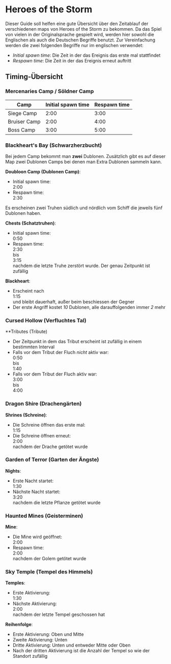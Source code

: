 # Heroes of the Storm
Dieser Guide soll helfen eine gute Übersicht über den Zeitablauf der verschiedenen maps von Heroes of the Storm zu bekommen. Da das Spiel von vielen in der Originalsprache gespielt wird, werden hier sowohl die Englischen als auch die Deutschen Begriffe benutzt. Zur Vereinfachung werden die zwei folgenden Begriffe nur im englischen verwendet:
- _Initial spawn time_: Die Zeit in der das Ereignis das erste mal stattfindet
- _Respawn time_: Die Zeit in der das Ereignis erneut auftritt

## Timing-Übersicht

### Mercenaries Camp / Söldner Camp

|Camp | Initial spawn time | Respawn time|
|-----|-------------------|-------------|
|Siege Camp|<div class="time">2:00</div>|<div class="time">3:00</div>|
|Bruiser Camp|<div class="time">2:00</div>|<div class="time">4:00</div>|
|Boss Camp|<div class="time">3:00</div>|5:00</div>|

### Blackheart's Bay (Schwarzherzbucht)

Bei jedem Camp bekommt man **zwei** Dublonen. Zusätzlich gibt es auf dieser Map zwei Dublonen Camps bei denen man Extra Dublonen sammeln kann.

**Doubloon Camp (Dublonen Camp)**:
- Initial spawn time: <div class="time">2:00</div>
- Respawn time: <div class="time">2:30</div>

Es erscheinen zwei Truhen südlich und nördlich vom Schiff die jeweils fünf Dublonen haben.

**Chests (Schatztruhen)**:
- Initial spawn time: <div class="time">0:50</div>
- Respawn time: <div class="time">2:30</div> bis <div class="time">3:15</div> nachdem die letzte Truhe zerstört wurde. Der genau Zeitpunkt ist zufällig

**Blackheart**:
- Erscheint nach <div class="time">1:15</div> und bleibt dauerhaft, außer beim beschiessen der Gegner
- Der erste Angriff kostet _10_ Dublonen, alle darauffolgenden immer _2_ mehr

### Cursed Hollow (Verfluchtes Tal)

**Tributes (Tribute)
- Der Zeitpunkt in dem das Tribut erscheint ist zufällig in einem bestimmten Interval
- Falls vor dem Tribut der Fluch _nicht_ aktiv war: <div class="time">0:50</div> bis <div class="time">1:40</div>
- Falls vor dem Tribut der Fluch aktiv war: <div class="time">3:00</div> bis <div class="time">4:00</div>

### Dragon Shire (Drachengärten)

**Shrines (Schreine)**:
- Die Schreine öffnen das erste mal:<div class="time">1:15</div>
- Die Schreine öffnen erneut: <div class="time">2:00</div> nachdem der Drache getötet wurde

### Garden of Terror (Garten der Ängste)

**Nights**:
- Erste Nacht startet: <div class="time">1:30</div>
- Nächste Nacht startet: <div class="time">3:20</div> nachdem die letzte Pflanze getötet wurde

### Haunted Mines (Geisterminen)

**Mine**:
- Die Mine wird geöffnet: <div class="time">2:00</div>
- Respawn time: <div class="time">2:00</div> nachdem der Golem getötet wurde

### Sky Temple (Tempel des Himmels)

**Temples**:
- Erste Aktivierung: <div class="time">1:30</div>
- Nächste Aktivierung: <div class="time">2:00</div> nachdem der letzte Tempel geschossen hat

**Reihenfolge**:
- Erste Aktivierung: Oben und Mitte
- Zweite Aktivierung: Unten
- Dritte Aktivierung: Unten und entweder Mitte oder Oben
- Nach der dritten Aktivierung ist die Anzahl der Tempel so wie der Standort zufällig
